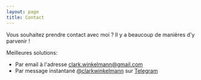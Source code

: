 ```yaml
---
layout: page
title: Contact
---
```


<div class="clark-speaking">
<div class="speech-bubble" markdown="1">

Vous souhaitez prendre contact avec moi ? Il y a beaucoup de manières d'y parvenir !

Meilleures solutions:

- Par email à l'adresse <clark.winkelmann@gmail.com>
- Par message instantané [@clarkwinkelmann](https://telegram.me/clarkwinkelmann) sur [Telegram](https://telegram.org/)

</div>
</div>